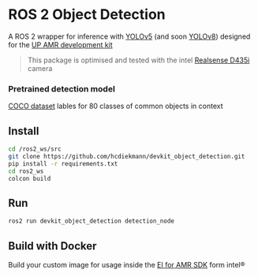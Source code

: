 # ROS 2 Object Detection 
A ROS 2 wrapper for inference with [YOLOv5](https://github.com/ultralytics/yolov5#readme) (and soon [YOLOv8](https://github.com/ultralytics/ultralytics#readme)) designed for the [UP AMR development kit](https://github.com/AAEONAEU-SW/uprobotic-devkits)

> This package is optimised and tested with the intel [Realsense D435i](https://www.intelrealsense.com/depth-camera-d435i/) camera

### Pretrained detection model
[COCO dataset](https://cocodataset.org/#home) lables for 80 classes of common objects in context

## Install

```bash
cd /ros2_ws/src 
git clone https://github.com/hcdiekmann/devkit_object_detection.git
pip install -r requirements.txt
cd ros2_ws
colcon build 
```

## Run



``` bash
ros2 run devkit_object_detection detection_node
```


## Build with Docker
Build your custom image for usage inside the [EI for AMR SDK](https://www.intel.com/content/www/us/en/developer/topic-technology/edge-5g/edge-solutions/autonomous-mobile-robots/overview.html) form intel&reg;




